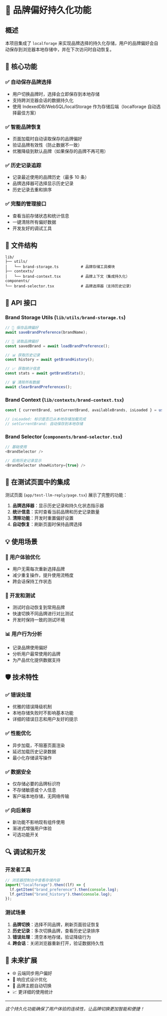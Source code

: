 # 🏪 品牌偏好持久化功能

## 概述

本项目集成了 `localforage` 来实现品牌选择的持久化存储，用户的品牌偏好会自动保存到浏览器本地存储中，并在下次访问时自动恢复。

## 🚀 核心功能

### ✅ 自动保存品牌选择

- 用户切换品牌时，选择会立即保存到本地存储
- 支持跨浏览器会话的数据持久化
- 使用 IndexedDB/WebSQL/localStorage 作为存储后端（localforage 自动选择最佳方案）

### ✅ 智能品牌恢复

- 页面加载时自动读取保存的品牌偏好
- 验证品牌有效性（防止数据不一致）
- 优雅降级到默认品牌（如果保存的品牌不再可用）

### ✅ 历史记录追踪

- 记录最近使用的品牌历史（最多 10 条）
- 品牌选择器可选择显示历史记录
- 历史记录去重和排序

### ✅ 完整的管理接口

- 查看当前存储状态和统计信息
- 一键清除所有偏好数据
- 开发友好的调试工具

## 📁 文件结构

```
lib/
├── utils/
│   └── brand-storage.ts          # 品牌存储工具模块
├── contexts/
│   └── brand-context.tsx         # 品牌上下文（集成持久化）
components/
└── brand-selector.tsx            # 品牌选择器（支持历史记录）
```

## 🔧 API 接口

### Brand Storage Utils (`lib/utils/brand-storage.ts`)

```typescript
// 💾 保存品牌偏好
await saveBrandPreference(brandName);

// 📖 读取品牌偏好
const savedBrand = await loadBrandPreference();

// 📊 获取历史记录
const history = await getBrandHistory();

// 📈 获取统计信息
const stats = await getBrandStats();

// 🗑️ 清除所有数据
await clearBrandPreferences();
```

### Brand Context (`lib/contexts/brand-context.tsx`)

```typescript
const { currentBrand, setCurrentBrand, availableBrands, isLoaded } = useBrand();

// isLoaded: 标识是否已从本地存储加载完成
// setCurrentBrand: 自动保存到本地存储
```

### Brand Selector (`components/brand-selector.tsx`)

```typescript
// 基础使用
<BrandSelector />

// 启用历史记录显示
<BrandSelector showHistory={true} />
```

## 🎯 在测试页面中的集成

测试页面 (`app/test-llm-reply/page.tsx`) 展示了完整的功能：

1. **品牌选择器**：显示历史记录和持久化状态指示器
2. **统计信息**：实时查看当前品牌和历史记录数量
3. **清除功能**：开发时重置偏好设置
4. **自动恢复**：刷新页面时保持品牌选择

## 💡 使用场景

### 🔄 用户体验优化

- 用户无需每次重新选择品牌
- 减少重复操作，提升使用流畅度
- 跨会话保持工作状态

### 🧪 开发和测试

- 测试时自动恢复到常用品牌
- 快速切换不同品牌进行对比测试
- 开发时保持一致的测试环境

### 📊 用户行为分析

- 记录品牌使用偏好
- 分析用户最常使用的品牌
- 为产品优化提供数据支持

## 🛡️ 技术特性

### ✅ 错误处理

- 优雅的错误降级机制
- 本地存储失败时不影响基本功能
- 详细的错误日志和用户友好的提示

### ✅ 性能优化

- 异步加载，不阻塞页面渲染
- 延迟加载历史记录数据
- 最小化存储读写操作

### ✅ 数据安全

- 仅存储必要的品牌标识符
- 不存储敏感或个人信息
- 客户端本地存储，无网络传输

### ✅ 向后兼容

- 新功能不影响现有组件使用
- 渐进式增强用户体验
- 可选功能开关

## 🔍 调试和开发

### 开发者工具

```javascript
// 浏览器控制台中查看存储内容
import("localforage").then((lf) => {
  lf.getItem("brand_preference").then(console.log);
  lf.getItem("brand_history").then(console.log);
});
```

### 测试场景

1. **品牌切换**：选择不同品牌，刷新页面验证恢复
2. **历史记录**：多次切换品牌，查看历史记录排序
3. **错误处理**：清空本地存储，验证降级行为
4. **跨会话**：关闭浏览器重新打开，验证数据持久性

## 🚀 未来扩展

- 🌐 云端同步用户偏好
- 📱 响应式设计优化
- 🎨 品牌主题自动切换
- 📈 更详细的使用统计

---

_这个持久化功能确保了用户体验的连续性，让品牌切换更加智能和便捷！_
